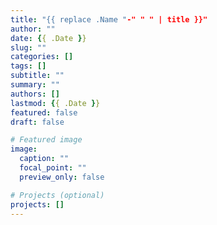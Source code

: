 ```yaml
---
title: "{{ replace .Name "-" " " | title }}"
author: ""
date: {{ .Date }}
slug: ""
categories: []
tags: []
subtitle: ""
summary: ""
authors: []
lastmod: {{ .Date }}
featured: false
draft: false

# Featured image
image:
  caption: ""
  focal_point: ""
  preview_only: false

# Projects (optional)
projects: []
---
```

